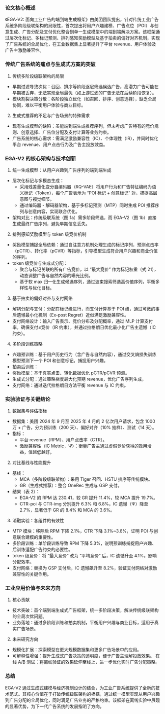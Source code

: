 ### 论文核心概述
《EGA-V2: 面向工业广告的端到端生成框架》由美团团队提出，针对传统工业广告系统多阶段级联架构的局限性，首次提出将用户兴趣建模、广告点位（POI）与创意生成、广告分配及支付优化整合到单一生成模型中的端到端解决方案。该框架通过层次化标记、多标记预测、排列感知奖励模型及基于拍卖的偏好对齐机制，实现了广告系统的全局优化，在工业数据集上显著提升了平台 revenue、用户体验及广告主激励兼容性。
### 传统广告系统的痛点与生成式方案的突破
1. 传统多阶段级联架构的局限
- 早期过滤导致次优：召回、排序等阶段逐层筛选候选广告，高潜力广告可能在早期被丢弃，无法实现全局最优（如上游过滤的广告无法在后续阶段恢复）。
- 模块割裂决策分散：各阶段独立优化（如召回、排序、创意选择），缺乏全局协同，难以平衡用户体验与商业目标。
2. 生成式推荐的不足与广告场景的特殊需求
- 现有生成模型的缺陷：虽能端到端生成推荐序列，但未考虑广告特有的竞价规则、创意选择、广告位分配及支付计算等业务约束。
- 广告系统的核心需求：需满足激励兼容性（IC）、个体理性（IR），并同时优化平台 revenue、用户点击行为及广告主投放效益。
### EGA-V2 的核心架构与技术创新
1. 统一生成模型：从用户兴趣到广告序列的端到端生成
- 层次化标记与多模态生成：
  - 采用残差量化变分自编码器（RQ-VAE）将用户行为和广告特征编码为语义标记（Token），每个广告表示为 “POI 标记 + 创意标记” 对，捕捉高层意图与视觉细节。
  - 通过编码器 - 解码器架构，基于多标记预测（MTP）同时生成 POI 推荐序列与创意内容，实现联合优化。
- 架构对比：传统级联系统（图 1a）需多阶段筛选，而 EGA-V2（图 1b）直接生成最终广告序列，避免早期信息丢失。
2. 排列感知奖励模型与 token 级竞价机制
- 奖励模型捕捉全局依赖：通过自注意力机制处理生成的标记序列，预测点击率（pCTR）、转化率（pCVR）等指标，引导模型生成符合用户兴趣和商业价值的序列。
- token 级竞价与生成式分配：
  - 聚合与标记关联的所有广告竞价，以 “最大竞价” 作为标记权重（式 21），动态调整广告与自然内容的曝光比例。
  - 基于软 max 归一化生成候选序列，通过波束搜索筛选高价值序列，平衡多样性与优化目标。
3. 基于拍卖的偏好对齐与支付网络
- 解耦分配与支付：分配在标记级进行，而支付计算基于 POI 级，通过可微的事后遗憾最小化机制（Ex-post Regret）近似满足激励兼容性。
- 支付网络设计：输入广告表示、竞价分布及分配概率，通过 MLP 计算支付率，确保支付≤竞价（IR 约束），并通过拉格朗日优化最小化广告主遗憾（IC 约束）。
4. 多阶段训练策略
- 兴趣预训练：基于用户历史行为（含广告与自然内容），通过交叉熵损失训练模型预测下一个 POI 和创意标记，捕捉用户兴趣。
- 拍卖后训练：
- 奖励模型：基于真实点击、转化数据优化 pCTR/pCVR 预测。
- 生成式分配：通过策略梯度最大化预期 revenue，优化广告序列生成。
- 支付网络：通过迭代拉格朗日方法平衡 revenue 与 IC 约束。
### 实验验证与关键结论
1. 数据集与评估指标
- 数据集：美团 2024 年 9 月至 2025 年 4 月的 2 亿次用户请求，包含 1000 万 + 广告，分为预训练（200 天）、偏好对齐（10% 抽样）、测试（14 天）。
- 指标：
  - 平台 revenue（RPM）、用户点击率（CTR）。
  - 激励兼容性（IC Metric，Ψ）：衡量广告主通过虚假竞价获得的效用增益，值越低越好。
2. 对比基线与性能提升
- 基线：
  - MCA（多阶段级联架构）：采用 Tiger 召回、HSTU 排序等传统模块。
  - GR（生成式推荐）：整合 OneRec 生成与 GSP 支付。
- 结果（表 2）：
  - EGA-V2 的 RPM 达 230.41，较 GR 提升 11.4%，较 MCA 提升 19.7%。
  - CTR-poi 与 CTR-img 分别提升 6.3% 和 6.8%，IC 遗憾（Ψ）降至 2.7%，显著低于 GR 的 8.4% 和 MCA 的 3.6%。
3. 消融实验：各组件的有效性
- MTP 模块：移除后 RPM 下降 2.1%，CTR 下降 3.1%~3.6%，证明 POI 与创意联合建模的重要性。
- 多阶段训练：单阶段训练导致 RPM 下降 5.3%，说明预训练捕捉用户兴趣、后训练适配广告约束的必要性。
- token 级竞价：将 “最大竞价” 改为 “平均竞价” 后，IC 遗憾升至 4.1%，影响分配效率。
- 支付网络：替换为 GSP 支付后，IC 遗憾飙升至 8.2%，验证支付网络对激励兼容性的关键作用。
### 工业应用价值与未来方向
1. 核心贡献
- 技术突破：首个端到端生成式广告框架，统一多阶段决策，解决传统级联架构的全局次优问题。
- 业务落地：通过多阶段训练和拍卖机制，平衡用户兴趣与商业目标，适用于真实广告场景。
2. 未来研究方向
- 规模化扩展：探索模型在更大规模数据集和更多广告场景中的应用。
- 可解释性增强：提升生成式广告决策的透明度，便于广告主理解投放效果。
在线 A/B 测试：将离线验证的效果延伸至线上，进一步优化实时广告分配策略。
### 总结
EGA-V2 通过生成式建模与经济机制设计的结合，为工业广告系统提供了全新的技术范式。其核心价值在于打破传统级联架构的桎梏，通过统一模型实现从用户兴趣到广告分配的全局优化，同时满足广告业务的严格约束。该框架在离线实验中展现的显著优势，为下一代广告系统的发展指明了方向。